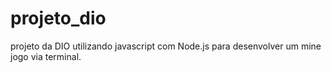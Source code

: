 # projeto_dio
 projeto da DIO utilizando javascript com Node.js para desenvolver um mine jogo via terminal.
